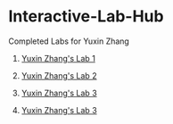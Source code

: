 # Interactive-Lab-Hub

Completed Labs for Yuxin Zhang

1. [Yuxin Zhang's Lab 1](https://github.com/TakoYuxin/Interactive-Device-Lab-Hub/tree/master/Lab1)

2. [Yuxin Zhang's Lab 2](https://github.com/TakoYuxin/Interactive-Device-Lab-Hub/tree/master/Lab2)

3. [Yuxin Zhang's Lab 3](https://github.com/TakoYuxin/Interactive-Device-Lab-Hub/tree/master/IDD-Fa19-Lab3)

4. [Yuxin Zhang's Lab 3](https://github.com/TakoYuxin/Interactive-Device-Lab-Hub/tree/master/IDD-Fa19-Lab4-master)
